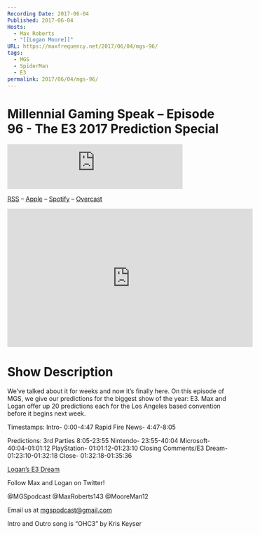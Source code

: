 ```yaml
---
Recording Date: 2017-06-04
Published: 2017-06-04
Hosts:
  - Max Roberts
  - "[[Logan Moore]]"
URL: https://maxfrequency.net/2017/06/04/mgs-96/
tags:
  - MGS
  - SpiderMan
  - E3
permalink: 2017/06/04/mgs-96/
---
```

# Millennial Gaming Speak – Episode 96 - The E3 2017 Prediction Special

<iframe src="https://podcasters.spotify.com/pod/show/millennialgamingspeak/embed/episodes/Episode-96-The-E3-2017-Prediction-Special-e1adhqa/a-a6ts41j" height="102px" width="400px" frameborder="0" scrolling="no"></iframe>

[RSS](https://anchor.fm/s/74aa3858/podcast/rss) – [Apple](https://podcasts.apple.com/us/podcast/episode-3-gdc-wrap-up/id1000915981?i=1000542222515) – [Spotify](https://open.spotify.com/episode/7wePXT4Bt22LWifVLx3n8y) – [Overcast](https://overcast.fm/+EtIgeWxEU)

<div class=iframe-container>
<iframe width="560" height="315" src="https://www.youtube-nocookie.com/embed/jh2gmLwBf9g?si=ol5UwXvu35dwOa2H" title="YouTube video player" frameborder="0" allow="accelerometer; autoplay; clipboard-write; encrypted-media; gyroscope; picture-in-picture; web-share" allowfullscreen></iframe>
</div>

# Show Description

We’ve talked about it for weeks and now it’s finally here. On this episode of MGS, we give our predictions for the biggest show of the year: E3. Max and Logan offer up 20 predictions each for the Los Angeles based convention before it begins next week.

Timestamps:
Intro- 0:00-4:47
Rapid Fire News- 4:47-8:05

Predictions:
3rd Parties 8:05-23:55
Nintendo- 23:55-40:04
Microsoft- 40:04-01:01:12
PlayStation- 01:01:12-01:23:10
Closing Comments/E3 Dream- 01:23:10-01:32:18
Close- 01:32:18-01:35:36

[Logan’s E3 Dream](http://www.dualshockers.com/e3-2017-spider-man-ps4/)

Follow Max and Logan on Twitter!

@MGSpodcast
@MaxRoberts143
@MooreMan12

Email us at mgspodcast@gmail.com

Intro and Outro song is “OHC3” by Kris Keyser